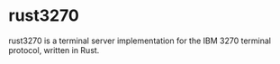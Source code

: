 # rust3270

rust3270 is a terminal server implementation for the IBM 3270 terminal protocol, written in Rust.